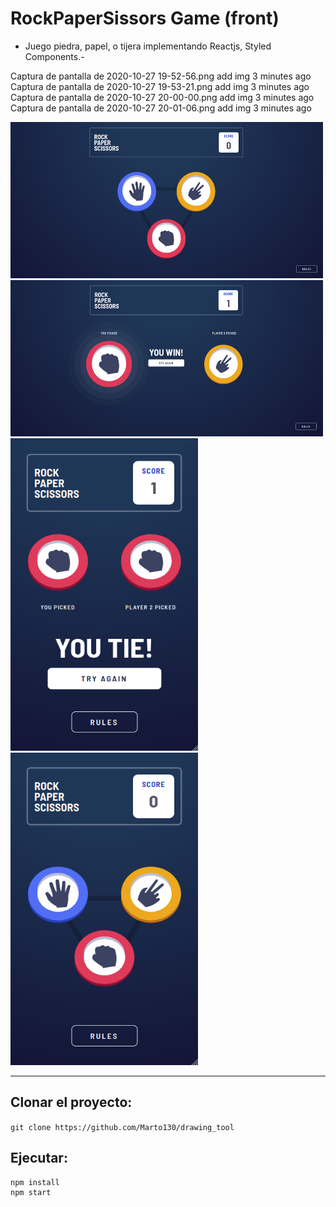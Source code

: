 
# RockPaperSissors Game (front)


- Juego piedra, papel, o tijera implementando Reactjs, Styled Components.-


Captura de pantalla de 2020-10-27 19-52-56.png
add img
3 minutes ago
Captura de pantalla de 2020-10-27 19-53-21.png
add img
3 minutes ago
Captura de pantalla de 2020-10-27 20-00-00.png
add img
3 minutes ago
Captura de pantalla de 2020-10-27 20-01-06.png
add img
3 minutes ago 


<img src="img/Captura de pantalla de 2020-10-27 19-52-56.png" width="500" height="250"/>  <img src="img/Captura de pantalla de 2020-10-27 19-53-21.png" width="500" height="250"/>
<img src="img/Captura de pantalla de 2020-10-27 20-00-00.png" width="300" height="500" />  <img src="img/Captura de pantalla de 2020-10-27 20-01-06.png" width="300" height="500" margin-left=100px/>

* * *



## Clonar el proyecto:

`git clone https://github.com/Marto130/drawing_tool`

## Ejecutar:


```
npm install
npm start
```
